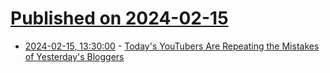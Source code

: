 # [Published on 2024-02-15](index.md)

* [2024-02-15, 13:30:00](https://soylentnews.org/article.pl?sid=24/02/14/1333214&from=rss) - [Today's YouTubers Are Repeating the Mistakes of Yesterday's Bloggers](https://soylentnews.org/article.pl?sid=24/02/14/1333214&from=rss)
